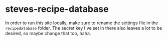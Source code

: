 # steves-recipe-database

In order to run this site locally, make sure to rename the settings file in the `recipedatabase` folder. The secret key I've set in there also leaves a lot to be desired, so maybe change that too, haha.

